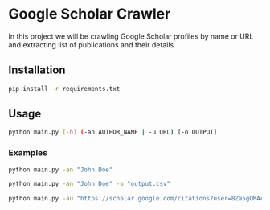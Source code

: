 # Google Scholar Crawler

In this project we will be crawling Google Scholar 
profiles by name or URL and extracting list of publications
and their details.


## Installation

```bash
pip install -r requirements.txt
```

## Usage

```bash
python main.py [-h] (-an AUTHOR_NAME | -u URL) [-o OUTPUT]
```

### Examples
```bash
python main.py -an "John Doe"

python main.py -an "John Doe" -o "output.csv"

python main.py -au "https://scholar.google.com/citations?user=8Za5gQMAAAAJ&hl=en" -o "output.csv"
```
